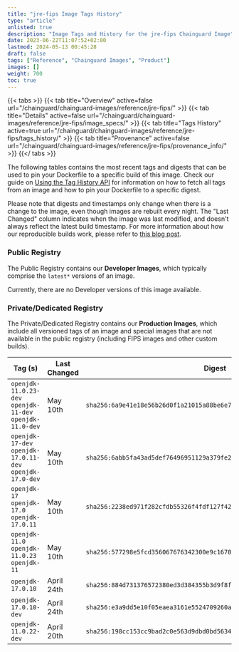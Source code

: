 ```yaml
---
title: "jre-fips Image Tags History"
type: "article"
unlisted: true
description: "Image Tags and History for the jre-fips Chainguard Image"
date: 2023-06-22T11:07:52+02:00
lastmod: 2024-05-13 00:45:28
draft: false
tags: ["Reference", "Chainguard Images", "Product"]
images: []
weight: 700
toc: true
---
```


{{< tabs >}}
{{< tab title="Overview" active=false url="/chainguard/chainguard-images/reference/jre-fips/" >}}
{{< tab title="Details" active=false url="/chainguard/chainguard-images/reference/jre-fips/image_specs/" >}}
{{< tab title="Tags History" active=true url="/chainguard/chainguard-images/reference/jre-fips/tags_history/" >}}
{{< tab title="Provenance" active=false url="/chainguard/chainguard-images/reference/jre-fips/provenance_info/" >}}
{{</ tabs >}}

The following tables contains the most recent tags and digests that can be used to pin your Dockerfile to a specific build of this image. Check our guide on [Using the Tag History API](/chainguard/chainguard-images/using-the-tag-history-api/) for information on how to fetch all tags from an image and how to pin your Dockerfile to a specific digest.

Please note that digests and timestamps only change when there is a change to the image, even though images are rebuilt every night. The "Last Changed" column indicates when the image was last modified, and doesn't always reflect the latest build timestamp. For more information about how our reproducible builds work, please refer to [this blog post](https://www.chainguard.dev/unchained/reproducing-chainguards-reproducible-image-builds).

### Public Registry
The Public Registry contains our **Developer Images**, which typically comprise the `latest*` versions of an image.

Currently, there are no Developer versions of this image available.

### Private/Dedicated Registry
The Private/Dedicated Registry contains our **Production Images**, which include all versioned tags of an image and special images that are not available in the public registry (including FIPS images and other custom builds).

| Tag (s)                                                    | Last Changed | Digest                                                                    |
|------------------------------------------------------------|--------------|---------------------------------------------------------------------------|
|  `openjdk-11.0.23-dev` `openjdk-11-dev` `openjdk-11.0-dev` | May 10th     | `sha256:6a9e41e18e56b26d0f1a21015a88be6e78a3bcf289bb97e5b442330edb2b775c` |
|  `openjdk-17-dev` `openjdk-17.0.11-dev` `openjdk-17.0-dev` | May 10th     | `sha256:6abb5fa43ad5def76496951129a379fe28b9da5844711afb2fa5904d4716e13c` |
|  `openjdk-17` `openjdk-17.0` `openjdk-17.0.11`             | May 10th     | `sha256:2238ed971f282cfdb55326f4fdf127f42a3911f6256da68a1b556495ba8649c7` |
|  `openjdk-11.0` `openjdk-11.0.23` `openjdk-11`             | May 10th     | `sha256:577298e5fcd356067676342300e9c1670770572e129da3321a59faaebe56f35e` |
|  `openjdk-17.0.10`                                         | April 24th   | `sha256:884d731376572380ed3d384355b3d9f8f9ba1c55136df402ce8d0529555d7d96` |
|  `openjdk-17.0.10-dev`                                     | April 24th   | `sha256:e3a9dd5e10f05eaea3161e5524709260a2d9eb41771b5a26aa9f76831b9dd47f` |
|  `openjdk-11.0.22-dev`                                     | April 20th   | `sha256:198cc153cc9bad2c0e563d9dbd0bd563470d7777a5dcc05cabbc46531fab1582` |

